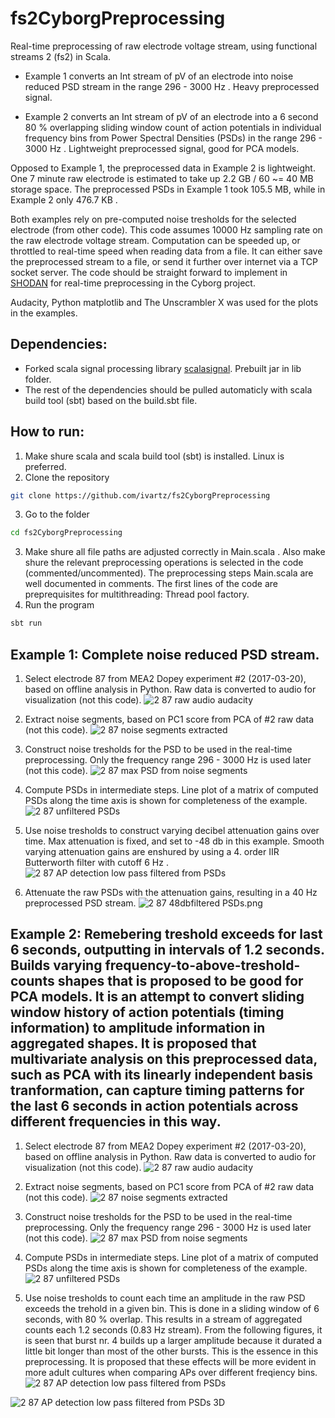 # fs2CyborgPreprocessing
Real-time preprocessing of raw electrode voltage stream, using functional streams 2 (fs2) in Scala.

* Example 1 converts an Int stream of pV of an electrode into noise reduced PSD stream in the range 296 - 3000 Hz . Heavy preprocessed signal.

* Example 2 converts an Int stream of pV of an electrode into a 6 second 80 % overlapping sliding window count of action potentials in individual frequency bins from Power Spectral Densities (PSDs) in the range 296 - 3000 Hz . Lightweight preprocessed signal, good for PCA models.

Opposed to Example 1, the preprocessed data in Example 2 is lightweight. One 7 minute raw electrode is estimated to take up 2.2 GB / 60 ~= 40 MB storage space. The preprocessed PSDs in Example 1 took 105.5 MB, while in Example 2 only 476.7 KB .

Both examples rely on pre-computed noise tresholds for the selected electrode (from other code). This code assumes 10000 Hz sampling rate on the raw electrode voltage stream.
Computation can be speeded up, or throttled to real-time speed when reading data from a file. It can either save the preprocessed stream to a file, or send it further over internet via a TCP socket server.
The code should be straight forward to implement in [SHODAN](https://github.com/PeterAaser/SHODAN) for real-time preprocessing
in the Cyborg project.

Audacity, Python matplotlib and The Unscrambler X was used for the plots in the examples.

## Dependencies:

* Forked scala signal processing library [scalasignal](https://github.com/ivartz/scalasignal). Prebuilt jar in lib folder.
* The rest of the dependencies should be pulled automaticly with scala build tool (sbt) based on the build.sbt file.

## How to run:
1. Make shure scala and scala build tool (sbt) is installed. Linux is preferred.
2. Clone the repository
```bash
git clone https://github.com/ivartz/fs2CyborgPreprocessing
```
3. Go to the folder
```bash
cd fs2CyborgPreprocessing
```
3. Make shure all file paths are adjusted correctly in Main.scala .
   Also make shure the relevant preprocessing operations is selected in the code (commented/uncommented).
   The preprocessing steps Main.scala are well documented in comments. The first lines of the code are preprequisites for multithreading: Thread pool factory.
4. Run the program
```bash
sbt run
```
## Example 1: Complete noise reduced PSD stream.

1. Select electrode 87 from MEA2 Dopey experiment #2 (2017-03-20), based on offline analysis in Python. Raw data is converted to audio for visualization (not this code).
![2 87 raw audio audacity](/img/2_87_raw_audio_audacity.png
)
2. Extract noise segments, based on PC1 score from PCA of #2 raw data (not this code).
![2 87 noise segments extracted](/img/2_87_noise_segments_extracted.png)

3. Construct noise tresholds for the PSD to be used in the real-time preprocessing. Only the frequency range 296 - 3000 Hz is used later (not this code).
![2 87 max PSD from noise segments](/img/2_87_max_PSD_from_noise_segments.png)

4. Compute PSDs in intermediate steps. Line plot of a matrix of computed PSDs along the time axis is shown for completeness of the example.
![2 87 unfiltered PSDs](/img/2_87_unfiltered_PSDs.png)

5. Use noise tresholds to construct varying decibel attenuation gains over time. Max attenuation is fixed, and set to -48 db in this example. Smooth varying attenuation gains are enshured by using a 4. order IIR Butterworth filter with cutoff 6 Hz .
![2 87 AP detection low pass filtered from PSDs](/img/2_87_AP_detection_low_pass_filtered_from_PSDs.png)

6. Attenuate the raw PSDs with the attenuation gains, resulting in a 40 Hz preprocessed PSD stream.
![2 87 48dbfiltered PSDs.png](/img/2_87_48dbfiltered_PSDs.png)


## Example 2: Remebering treshold exceeds for last 6 seconds, outputting in intervals of 1.2 seconds. Builds varying frequency-to-above-treshold-counts shapes that is proposed to be good for PCA models. It is an attempt to convert sliding window history of action potentials (timing information) to amplitude information in aggregated shapes. It is proposed that multivariate analysis on this preprocessed data, such as PCA with its linearly independent basis tranformation, can capture timing patterns for the last 6 seconds in action potentials across different frequencies in this way.

1. Select electrode 87 from MEA2 Dopey experiment #2 (2017-03-20), based on offline analysis in Python. Raw data is converted to audio for visualization (not this code).
![2 87 raw audio audacity](/img/2_87_raw_audio_audacity.png)

2. Extract noise segments, based on PC1 score from PCA of #2 raw data (not this code).
![2 87 noise segments extracted](/img/2_87_noise_segments_extracted.png)

3. Construct noise tresholds for the PSD to be used in the real-time preprocessing. Only the frequency range 296 - 3000 Hz is used later (not this code).
![2 87 max PSD from noise segments](/img/2_87_max_PSD_from_noise_segments.png)

4. Compute PSDs in intermediate steps. Line plot of a matrix of computed PSDs along the time axis is shown for completeness of the example.
![2 87 unfiltered PSDs](/img/2_87_unfiltered_PSDs.png)

5. Use noise tresholds to count each time an amplitude in the raw PSD exceeds the trehold in a given bin. This is done in a sliding window of 6 seconds, with 80 % overlap. This results in a stream of aggregated counts each 1.2 seconds (0.83 Hz stream). From the following figures, it is seen that burst nr. 4 builds up a larger amplitude because it durated a little bit longer than most of the other bursts. This is the essence in this preprocessing. It is proposed that these effects will be more evident in more adult cultures when comparing APs over different freqiency bins.
![2 87 AP detection low pass filtered from PSDs](/img/2_87_AP_detection_from_PSDs_sliding_6s_windows.png)

![2 87 AP detection low pass filtered from PSDs 3D](/img/2_87_AP_detection_from_PSDs_sliding_6s_windows_3D.png)


